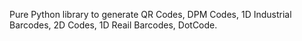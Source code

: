 Pure Python library to generate QR Codes, DPM Codes, 1D Industrial Barcodes, 2D Codes, 1D Reail Barcodes, DotCode.